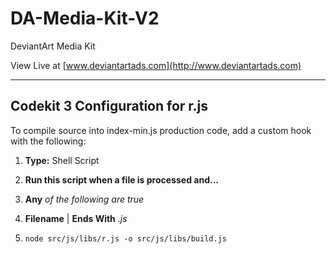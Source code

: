 # DA-Media-Kit-V2
DeviantArt Media Kit

View Live at [www.deviantartads.com](http://www.deviantartads.com)

---

## Codekit 3 Configuration for r.js

To compile source into index-min.js production code, add a custom hook with the following:

1. **Type:** Shell Script

2. **Run this script when a file is processed and...**

3. **Any** *of the following are true*

4. **Filename** | **Ends With** *.js*

5. `node src/js/libs/r.js -o src/js/libs/build.js`